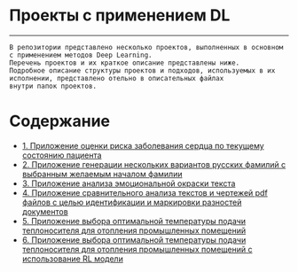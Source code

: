# **Проекты с применением DL**
___________________________________________________________________________

```
В репозитории представлено несколько проектов, выполненных в основном с применением методов Deep Learning.
Перечень проектов и их краткое описание представлены ниже.
Подробное описание структуры проектов и подходов, используемых в их исполнении, представлено отельно в описательных файлах
внутри папок проектов.
```
# Содержание <a name="вверх"></a>

- [1. Приложение оценки риска заболевания сердца по текущему состоянию пациента](#сбор)
- [2. Приложение генерации нескольких вариантов русских фамилий с выбранным желаемым началом фамилии](#предобработка)
- [3. Приложение анализа эмоциональной окраски текста](#fe)
- [4. Приложение сравнительного анализа текстов и чертежей pdf файлов с целью идентификации и маркировки разностей документов](#модель)
- [5. Приложение выбора оптимальной температуры подачи теплоносителя для отопления промышленных помещений](#модель)
- [6. Приложение выбора оптимальной температуры подачи теплоносителя для отопления промышленных помещений с использование RL модели](#модель)
